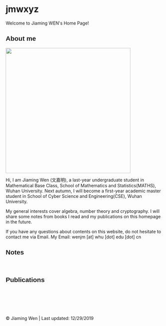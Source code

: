 # jmwxyz
<style>.github-corner:hover .octo-arm{animation:octocat-wave 560ms ease-in-out}@keyframes octocat-wave{0%,100%{transform:rotate(0)}20%,60%{transform:rotate(-25deg)}40%,80%{transform:rotate(10deg)}}@media (max-width:500px){.github-corner:hover .octo-arm{animation:none}.github-corner .octo-arm{animation:octocat-wave 560ms ease-in-out}}</style>
Welcome to Jiaming WEN's Home Page!
  <h2><font face="Arial"> About me </font></h2>   
  <p>
	<a href="http://www.github.com/jiamwen">
              <img src="./me.png" height="400px" style="margin-bottom:-3px"/>
            </a>
  </p>
  <p>
     Hi, I am Jiaming Wen (文嘉明), a last-year undergraduate student in Mathematical Base Class, School of Mathematics and Statistics(MATHS), Wuhan University. Next autumn, I will become a first-year academic master student in School of Cyber Science and Engineering(CSE), Wuhan University.
  
  </p>
  <p>
  My general interests cover algebra, number theory and cryptography. I will share some notes from books I read and my publications on this homepage in the future.
  </p>
  <p>
  If you have any questions about contents on this website, do not hesitate to contact me via Email. My Email: wenjm [at] whu [dot] edu [dot] cn
  </p>
  
  <h2><font face="Arial"> Notes </font></h2>   
  <br>

  <h2><font face="Arial"> Publications </font></h2>   

  <br><br><br><br><br>
          &copy; Jiaming Wen | Last updated: 12/29/2019
